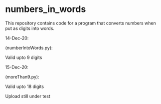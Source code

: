 # numbers_in_words
This repository contains code for a program that converts numbers when put as digits into words.

14-Dec-20: 

(numberIntoWords.py):

Valid upto 9 digits

15-Dec-20:

(moreThan9.py):

Valid upto 18 digits

Upload still under test
